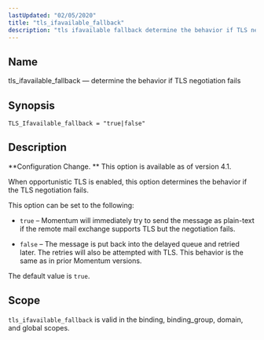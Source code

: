 ```yaml
---
lastUpdated: "02/05/2020"
title: "tls_ifavailable_fallback"
description: "tls ifavailable fallback determine the behavior if TLS negotiation fails TLS Ifavailable fallback true false Configuration Change This option is available as of version 4 1 When opportunistic TLS is enabled this option determines the behavior if the TLS negotiation fails This option can be set to the following true..."
---
```


<a name="config.tls_ifavailable_fallback"></a> 
## Name

tls_ifavailable_fallback — determine the behavior if TLS negotiation fails

## Synopsis

`TLS_Ifavailable_fallback = "true|false"`

<a name="idp26960496"></a> 
## Description

**Configuration Change. ** This option is available as of version 4.1.

When opportunistic TLS is enabled, this option determines the behavior if the TLS negotiation fails.

This option can be set to the following:

*   `true` – Momentum will immediately try to send the message as plain-text if the remote mail exchange supports TLS but the negotiation fails.

*   `false` – The message is put back into the delayed queue and retried later. The retries will also be attempted with TLS. This behavior is the same as in prior Momentum versions.

The default value is `true`.

<a name="idp26968992"></a> 
## Scope

`tls_ifavailable_fallback` is valid in the binding, binding_group, domain, and global scopes.